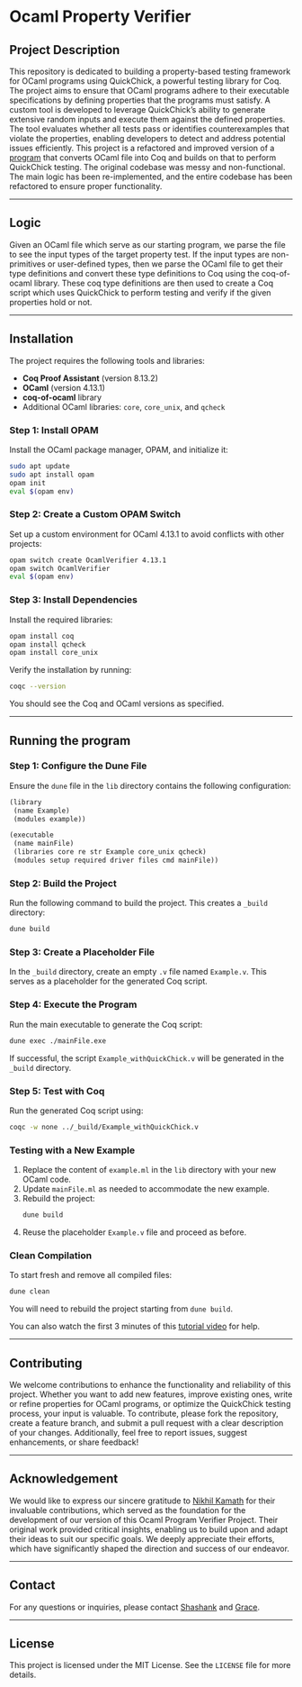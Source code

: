 # Ocaml Property Verifier 

## Project Description

This repository is dedicated to building a property-based testing framework for OCaml programs using QuickChick, a powerful testing library for Coq. The project aims to ensure that OCaml programs adhere to their executable specifications by defining properties that the programs must satisfy. A custom tool is developed to leverage QuickChick’s ability to generate extensive random inputs and execute them against the defined properties. The tool evaluates whether all tests pass or identifies counterexamples that violate the properties, enabling developers to detect and address potential issues efficiently. This project is a refactored and improved version of a [program](https://github.com/nikhil-kamath/quickchick_ocaml) that converts OCaml file into Coq and builds on that to perform QuickChick testing. The original codebase was messy and non-functional. The main logic has been re-implemented, and the entire codebase has been refactored to ensure proper functionality.

---

## Logic

Given an OCaml file which serve as our starting program, we parse the file to see the input types of the target property test. If the input types are non-primitives or user-defined types, then we parse the OCaml file to get their type definitions and convert these type definitions to Coq using the coq-of-ocaml library. These coq type definitions are then used to create a Coq script which uses QuickChick to perform testing and verify if the given properties hold or not.

---

## Installation

The project requires the following tools and libraries:

- **Coq Proof Assistant** (version 8.13.2)
- **OCaml** (version 4.13.1)
- **coq-of-ocaml** library
- Additional OCaml libraries: `core`, `core_unix`, and `qcheck`

### Step 1: Install OPAM
Install the OCaml package manager, OPAM, and initialize it:
```bash
sudo apt update
sudo apt install opam
opam init
eval $(opam env)
```

### Step 2: Create a Custom OPAM Switch
Set up a custom environment for OCaml 4.13.1 to avoid conflicts with other projects:
```bash
opam switch create OcamlVerifier 4.13.1
opam switch OcamlVerifier
eval $(opam env)
```

### Step 3: Install Dependencies
Install the required libraries:
```bash
opam install coq
opam install qcheck
opam install core_unix
```

Verify the installation by running:
```bash
coqc --version
```
You should see the Coq and OCaml versions as specified.

---

## Running the program

### Step 1: Configure the Dune File
Ensure the `dune` file in the `lib` directory contains the following configuration:
```lisp
(library
 (name Example)
 (modules example))

(executable
 (name mainFile)
 (libraries core re str Example core_unix qcheck)
 (modules setup required driver files cmd mainFile)) 
```

### Step 2: Build the Project
Run the following command to build the project. This creates a `_build` directory:
```bash
dune build
```

### Step 3: Create a Placeholder File
In the `_build` directory, create an empty `.v` file named `Example.v`. This serves as a placeholder for the generated Coq script.

### Step 4: Execute the Program
Run the main executable to generate the Coq script:
```bash
dune exec ./mainFile.exe
```

If successful, the script `Example_withQuickChick.v` will be generated in the `_build` directory.

### Step 5: Test with Coq
Run the generated Coq script using:
```bash
coqc -w none ../_build/Example_withQuickChick.v
```

### Testing with a New Example
1. Replace the content of `example.ml` in the `lib` directory with your new OCaml code.  
2. Update `mainFile.ml` as needed to accommodate the new example.  
3. Rebuild the project:
   ```bash
   dune build
   ```
4. Reuse the placeholder `Example.v` file and proceed as before.

### Clean Compilation
To start fresh and remove all compiled files:
```bash
dune clean
```

You will need to rebuild the project starting from `dune build`.  

You can also watch the first 3 minutes of this [tutorial video](https://github.com/user-attachments/assets/8a68dcaf-b870-421b-a096-a716146bcbff) for help.

---

## Contributing

We welcome contributions to enhance the functionality and reliability of this project. Whether you want to add new features, improve existing ones, write or refine properties for OCaml programs, or optimize the QuickChick testing process, your input is valuable. To contribute, please fork the repository, create a feature branch, and submit a pull request with a clear description of your changes. Additionally, feel free to report issues, suggest enhancements, or share feedback!

---

## Acknowledgement

We would like to express our sincere gratitude to [Nikhil Kamath](https://github.com/nikhil-kamath/quickchick_ocaml) for their invaluable contributions, which served as the foundation for the development of our version of this Ocaml Program Verifier Project. Their original work provided critical insights, enabling us to build upon and adapt their ideas to suit our specific goals. We deeply appreciate their efforts, which have significantly shaped the direction and success of our endeavor.

---

## Contact

For any questions or inquiries, please contact [Shashank](https://github.com/shashanksp04) and [Grace](https://github.com/gracek7689).

---

## License

This project is licensed under the MIT License. See the `LICENSE` file for more details.
